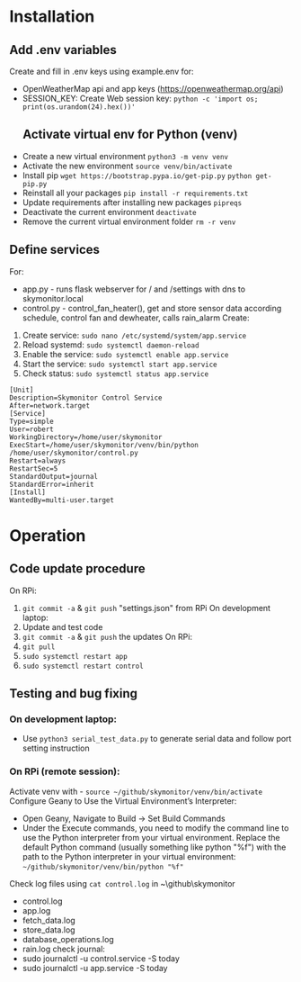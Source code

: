 # Installation
## Add .env variables
Create and fill in .env keys using example.env for:
- OpenWeatherMap api and app keys (https://openweathermap.org/api)
- SESSION_KEY: Create Web session key:
  `python -c 'import os; print(os.urandom(24).hex())'`
  ## Activate virtual env for Python (venv)
- Create a new virtual environment
`python3 -m venv venv`
- Activate the new environment
`source venv/bin/activate`
- Install pip
`wget https://bootstrap.pypa.io/get-pip.py`
`python get-pip.py `
- Reinstall all your packages
`pip install -r requirements.txt`
- Update requirements after installing new packages
`pipreqs`
- Deactivate the current environment
`deactivate`
- Remove the current virtual environment folder
`rm -r venv`
## Define services
For:
- app.py - runs flask webserver for / and /settings with dns to skymonitor.local
- control.py - control_fan_heater(), get and store sensor data according schedule, control fan and dewheater, calls rain_alarm
Create:
1. Create service: `sudo nano /etc/systemd/system/app.service`
2. Reload systemd: `sudo systemctl daemon-reload`
3. Enable the service: `sudo systemctl enable app.service`
4. Start the service: `sudo systemctl start app.service`
5. Check status: `sudo systemctl status app.service`
```
[Unit]
Description=Skymonitor Control Service
After=network.target
[Service]
Type=simple
User=robert
WorkingDirectory=/home/user/skymonitor
ExecStart=/home/user/skymonitor/venv/bin/python /home/user/skymonitor/control.py
Restart=always
RestartSec=5
StandardOutput=journal
StandardError=inherit
[Install]
WantedBy=multi-user.target
```
# Operation
## Code update procedure
On RPi:
1. `git commit -a` & `git push` "settings.json" from RPi
On development laptop:
2. Update and test code
3. `git commit -a` & `git push` the updates 
On RPi:
4. `git pull `
5. `sudo systemctl restart app`
6. `sudo systemctl restart control`
## Testing and bug fixing
### On development laptop: 
- Use `python3 serial_test_data.py` to generate serial data and follow port setting instruction
### On RPi (remote session):
Activate venv with - `source ~/github/skymonitor/venv/bin/activate`
Configure Geany to Use the Virtual Environment’s Interpreter:
- Open Geany, Navigate to Build → Set Build Commands
- Under the Execute commands, you need to modify the command line to use the Python interpreter from your virtual environment.
Replace the default Python command (usually something like python "%f") with the path to the Python interpreter in your virtual environment:
`~/github/skymonitor/venv/bin/python "%f"`

Check log files using `cat control.log` in ~\github\skymonitor
- control.log 
- app.log 
- fetch_data.log 
- store_data.log
- database_operations.log
- rain.log
check journal:
- sudo journalctl -u control.service -S today
- sudo journalctl -u app.service -S today